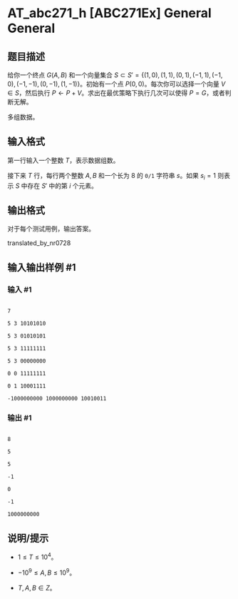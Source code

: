 # AT_abc271_h [ABC271Ex] General General

## 题目描述

给你一个终点 $G(A,B)$ 和一个向量集合 $S\subset S'=\{(1,0),(1,1),(0,1),(-1,1),(-1,0),(-1,-1),(0,-1),(1,-1)\}$。初始有一个点 $P(0,0)$。每次你可以选择一个向量 $V\in S$，然后执行 $P\gets P+V$。求出在最优策略下执行几次可以使得 $P=G$，或者判断无解。

多组数据。

## 输入格式

第一行输入一个整数 $T$，表示数据组数。

接下来 $T$ 行，每行两个整数 $A,B$ 和一个长为 $8$ 的 $\texttt{0/1}$ 字符串 $s$。如果 $s_i=1$ 则表示 $S$ 中存在 $S'$ 中的第 $i$ 个元素。

## 输出格式

对于每个测试用例，输出答案。

translated_by_nr0728

## 输入输出样例 #1

### 输入 #1

```
7
5 3 10101010
5 3 01010101
5 3 11111111
5 3 00000000
0 0 11111111
0 1 10001111
-1000000000 1000000000 10010011
```

### 输出 #1

```
8
5
5
-1
0
-1
1000000000
```

## 说明/提示

- $1\le T\le 10^4$。
    
- $-10^9\le A,B\le 10^9$。

- $T,A,B\in Z$。